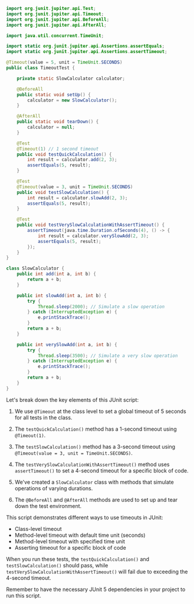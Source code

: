 ```java
import org.junit.jupiter.api.Test;
import org.junit.jupiter.api.Timeout;
import org.junit.jupiter.api.BeforeAll;
import org.junit.jupiter.api.AfterAll;

import java.util.concurrent.TimeUnit;

import static org.junit.jupiter.api.Assertions.assertEquals;
import static org.junit.jupiter.api.Assertions.assertTimeout;

@Timeout(value = 5, unit = TimeUnit.SECONDS)
public class TimeoutTest {

    private static SlowCalculator calculator;

    @BeforeAll
    public static void setUp() {
        calculator = new SlowCalculator();
    }

    @AfterAll
    public static void tearDown() {
        calculator = null;
    }

    @Test
    @Timeout(1) // 1 second timeout
    public void testQuickCalculation() {
        int result = calculator.add(2, 3);
        assertEquals(5, result);
    }

    @Test
    @Timeout(value = 3, unit = TimeUnit.SECONDS)
    public void testSlowCalculation() {
        int result = calculator.slowAdd(2, 3);
        assertEquals(5, result);
    }

    @Test
    public void testVerySlowCalculationWithAssertTimeout() {
        assertTimeout(java.time.Duration.ofSeconds(4), () -> {
            int result = calculator.verySlowAdd(2, 3);
            assertEquals(5, result);
        });
    }
}

class SlowCalculator {
    public int add(int a, int b) {
        return a + b;
    }

    public int slowAdd(int a, int b) {
        try {
            Thread.sleep(2000); // Simulate a slow operation
        } catch (InterruptedException e) {
            e.printStackTrace();
        }
        return a + b;
    }

    public int verySlowAdd(int a, int b) {
        try {
            Thread.sleep(3500); // Simulate a very slow operation
        } catch (InterruptedException e) {
            e.printStackTrace();
        }
        return a + b;
    }
}
```

Let's break down the key elements of this JUnit script:

1. We use `@Timeout` at the class level to set a global timeout of 5 seconds for all tests in the class.

2. The `testQuickCalculation()` method has a 1-second timeout using `@Timeout(1)`.

3. The `testSlowCalculation()` method has a 3-second timeout using `@Timeout(value = 3, unit = TimeUnit.SECONDS)`.

4. The `testVerySlowCalculationWithAssertTimeout()` method uses `assertTimeout()` to set a 4-second timeout for a specific block of code.

5. We've created a `SlowCalculator` class with methods that simulate operations of varying durations.

6. The `@BeforeAll` and `@AfterAll` methods are used to set up and tear down the test environment.

This script demonstrates different ways to use timeouts in JUnit:
- Class-level timeout
- Method-level timeout with default time unit (seconds)
- Method-level timeout with specified time unit
- Asserting timeout for a specific block of code

When you run these tests, the `testQuickCalculation()` and `testSlowCalculation()` should pass, while `testVerySlowCalculationWithAssertTimeout()` will fail due to exceeding the 4-second timeout.

Remember to have the necessary JUnit 5 dependencies in your project to run this script.